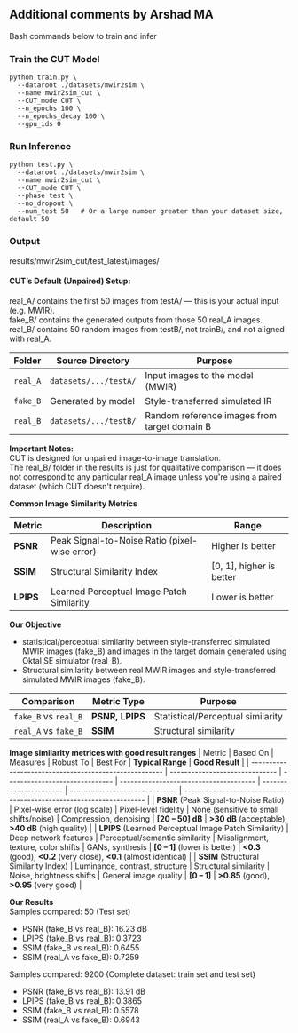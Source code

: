 ## Additional comments by Arshad MA
Bash commands below to train and infer

### Train the CUT Model
```
python train.py \
  --dataroot ./datasets/mwir2sim \
  --name mwir2sim_cut \
  --CUT_mode CUT \
  --n_epochs 100 \
  --n_epochs_decay 100 \
  --gpu_ids 0
```

### Run Inference

```
python test.py \
  --dataroot ./datasets/mwir2sim \
  --name mwir2sim_cut \
  --CUT_mode CUT \
  --phase test \
  --no_dropout \
  --num_test 50   # Or a large number greater than your dataset size, default 50
```


### Output
results/mwir2sim_cut/test_latest/images/  


#### CUT’s Default (Unpaired) Setup:
real_A/ contains the first 50 images from testA/ — this is your actual input (e.g. MWIR).  
fake_B/ contains the generated outputs from those 50 real_A images.  
real_B/ contains 50 random images from testB/, not trainB/, and not aligned with real_A.  

| Folder   | Source Directory      | Purpose                                      |
| -------- | --------------------- | -------------------------------------------- |
| `real_A` | `datasets/.../testA/` | Input images to the model (MWIR)             |
| `fake_B` | Generated by model    | Style-transferred simulated IR               |
| `real_B` | `datasets/.../testB/` | Random reference images from target domain B |


__Important Notes:__   
CUT is designed for unpaired image-to-image translation.  
The real_B/ folder in the results is just for qualitative comparison — it does not correspond to any particular real_A image unless you're using a paired dataset (which CUT doesn't require).  

__Common Image Similarity Metrics__  

| Metric    | Description                                   | Range                     |
| --------- | --------------------------------------------- | ------------------------- |
| **PSNR**  | Peak Signal-to-Noise Ratio (pixel-wise error) | Higher is better          |
| **SSIM**  | Structural Similarity Index                   | \[0, 1], higher is better |
| **LPIPS** | Learned Perceptual Image Patch Similarity     | Lower is better           |

__Our Objective__  
- statistical/perceptual similarity between style-transferred simulated MWIR images (fake_B) and images in the target domain generated using Oktal SE simulator (real_B).  
- Structural similarity between real MWIR images and style-transferred simulated MWIR images (fake_B).  

| Comparison           | Metric Type     | Purpose                           |
| -------------------- | --------------- | --------------------------------- |
| `fake_B` vs `real_B` | **PSNR, LPIPS** | Statistical/Perceptual similarity |
| `real_A` vs `fake_B` | **SSIM**        | Structural similarity             |


**Image similarity metrices with good result ranges**
| Metric                                                | Based On                       | Measures                       | Robust To                              | Best For               | **Typical Range**              | **Good Result**                                                     |
| ----------------------------------------------------- | ------------------------------ | ------------------------------ | -------------------------------------- | ---------------------- | ------------------------------ | ------------------------------------------------------------------- |
| **PSNR** (Peak Signal-to-Noise Ratio)                 | Pixel-wise error (log scale)   | Pixel-level fidelity           | None (sensitive to small shifts/noise) | Compression, denoising | **\[20 – 50] dB**              | **>30 dB** (acceptable), **>40 dB** (high quality)                  |
| **LPIPS** (Learned Perceptual Image Patch Similarity) | Deep network features          | Perceptual/semantic similarity | Misalignment, texture, color shifts    | GANs, synthesis        | **\[0 – 1]** (lower is better) | **<0.3** (good), **<0.2** (very close), **<0.1** (almost identical) |
| **SSIM** (Structural Similarity Index)                | Luminance, contrast, structure | Structural similarity          | Noise, brightness shifts               | General image quality  | **\[0 – 1]**                   | **>0.85** (good), **>0.95** (very good)                             |


**Our Results**  
Samples compared: 50 (Test set)  
- PSNR (fake_B vs real_B): 16.23 dB
- LPIPS (fake_B vs real_B): 0.3723  
- SSIM (fake_B vs real_B): 0.6455  
- SSIM (real_A vs fake_B): 0.7259  

Samples compared: 9200 (Complete dataset: train set and test set)  
- PSNR (fake_B vs real_B): 13.91 dB  
- LPIPS (fake_B vs real_B): 0.3865  
- SSIM (fake_B vs real_B): 0.5578  
- SSIM (real_A vs fake_B): 0.6943  